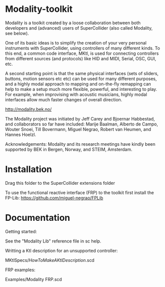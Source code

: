 Modality-toolkit
================

Modality is a toolkit created by a loose collaboration between both developers and (advanced) users of SuperCollider (also called Modality, see below).

One of its basic ideas is to simplify the creation of your very personal instruments with SuperCollider, using controllers of many different kinds. To this end, a common code interface, MKtl, is used for connecting  controllers from different sources (and protocols) like HID and MIDI, Serial, OSC, GUI, etc.

A second starting point is that the same physical interfaces (sets of sliders, buttons, motion sensors etc etc) can be used for many different purposes, and a highly modal approach to mapping and on-the-fly remapping can help to make a setup much more flexible, powerful, and interesting to play. For example, when improvising with acoustic musicians, highly modal interfaces allow much faster changes of overall direction.

http://modality.bek.no/

The Modality project was initiated by Jeff Carey and Bjoernar Habbestad, and collaborators so far have included: Marije Baalman, Alberto de Campo, Wouter Snoei, Till Bovermann, Miguel Negrao, Robert van Heumen, and Hannes Hoelzl.


Acknowledgements:
Modality and its research meetings have kindly been supported by BEK in Bergen, Norway, and STEIM, Amsterdam.

Installation
============

Drag this folder to the SuperCollider extensions folder

To use the functional reactive interface (FRP) to the toolkit first install the FP-Lib:
https://github.com/miguel-negrao/FPLib

Documentation
===============

Getting started:

See the "Modality Lib" reference file in sc help.

Writting a Ktl description for an unsupported controller:

MKtlSpecs/_HowToMakeAKtlDescription_.scd

FRP examples:

Examples/Modality FRP.scd




